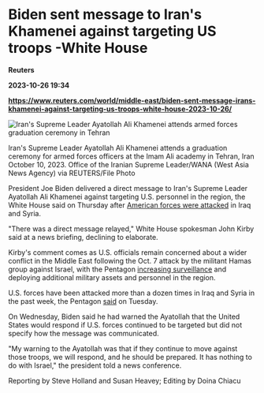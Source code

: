 # Biden sent message to Iran's Khamenei against targeting US troops -White House
**Reuters**

**2023-10-26 19:34**

**https://www.reuters.com/world/middle-east/biden-sent-message-irans-khamenei-against-targeting-us-troops-white-house-2023-10-26/**

![Iran's Supreme Leader Ayatollah Ali Khamenei attends armed forces graduation ceremony in Tehran](https://www.reuters.com/resizer/qq2Yo6pKTqvfc44GPZ30TNUvcTA=/1920x0/filters:quality(80)/cloudfront-us-east-2.images.arcpublishing.com/reuters/NCMZDYEJHROXLG5YSM3RFWI46I.jpg)

Iran's Supreme Leader Ayatollah Ali Khamenei attends a graduation ceremony for armed forces officers at the Imam Ali academy in Tehran, Iran October 10, 2023. Office of the Iranian Supreme Leader/WANA (West Asia News Agency) via REUTERS/File Photo

President Joe Biden delivered a direct message to Iran's Supreme Leader Ayatollah Ali Khamenei against targeting U.S. personnel in the region, the White House said on Thursday after [American forces were attacked](https://www.reuters.com/world/us-forces-attacked-more-than-12-times-iraq-syria-past-week-pentagon-2023-10-24/) in Iraq and Syria.

"There was a direct message relayed," White House spokesman John Kirby said at a news briefing, declining to elaborate.

Kirby's comment comes as U.S. officials remain concerned about a wider conflict in the Middle East following the Oct. 7 attack by the militant Hamas group against Israel, with the Pentagon [increasing surveillance](https://www.reuters.com/world/us-military-steps-up-middle-east-surveillance-threats-troops-grow-2023-10-24/) and deploying additional military assets and personnel in the region.

U.S. forces have been attacked more than a dozen times in Iraq and Syria in the past week, the Pentagon [said](https://www.reuters.com/world/us-forces-attacked-more-than-12-times-iraq-syria-past-week-pentagon-2023-10-24/) on Tuesday.

On Wednesday, Biden said he had warned the Ayatollah that the United States would respond if U.S. forces continued to be targeted but did not specify how the message was communicated.

"My warning to the Ayatollah was that if they continue to move against those troops, we will respond, and he should be prepared. It has nothing to do with Israel," the president told a news conference.

Reporting by Steve Holland and Susan Heavey; Editing by Doina Chiacu